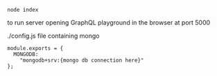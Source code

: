 ```
node index
```
to run server opening GraphQL playground in the browser at port 5000

./config.js file containing mongo 
```
module.exports = {
  MONGODB:
    "mongodb+srv:{mongo db connection here}"
};
```